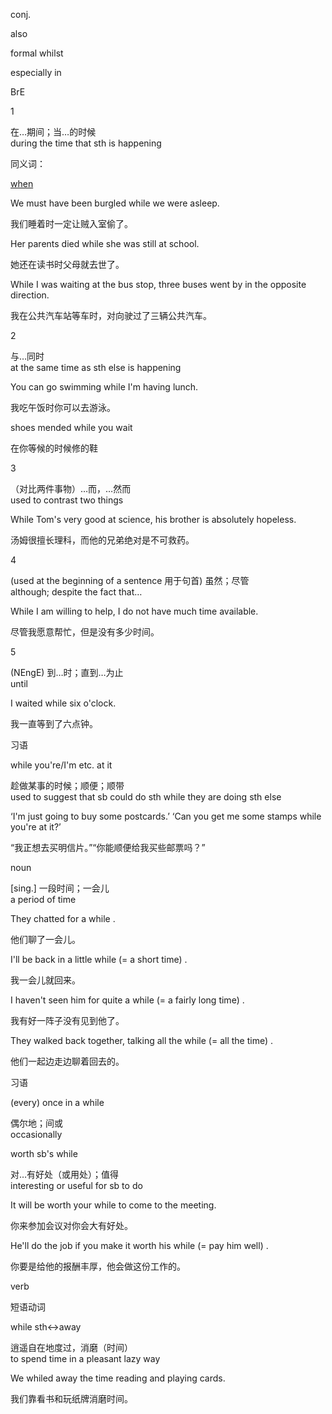 conj.

also

formal whilst

especially in 

BrE

1

 在…期间；当…的时候  
 during the time that sth is happening

 同义词： 

[when](https://fanyi.baidu.com/#en/zh/when)

 We must have been burgled while we were asleep.

 我们睡着时一定让贼入室偷了。

 Her parents died while she was still at school.

 她还在读书时父母就去世了。

 While I was waiting at the bus stop, three buses went by in the opposite direction.

 我在公共汽车站等车时，对向驶过了三辆公共汽车。

2

 与…同时  
 at the same time as sth else is happening

 You can go swimming while I'm having lunch.

 我吃午饭时你可以去游泳。

 shoes mended while you wait

 在你等候的时候修的鞋

3

 （对比两件事物）…而，…然而  
 used to contrast two things

 While Tom's very good at science, his brother is absolutely hopeless.

 汤姆很擅长理科，而他的兄弟绝对是不可救药。

4

\(used at the beginning of a sentence 用于句首\) 虽然；尽管  
 although; despite the fact that…

 While I am willing to help, I do not have much time available.

 尽管我愿意帮忙，但是没有多少时间。

5

\(NEngE\) 到…时；直到…为止  
 until

 I waited while six o'clock.

 我一直等到了六点钟。

习语

while you're/I'm etc. at it

 趁做某事的时候；顺便；顺带  
 used to suggest that sb could do sth while they are doing sth else

 ‘I'm just going to buy some postcards.’ ‘Can you get me some stamps while you're at it?’

 “我正想去买明信片。”“你能顺便给我买些邮票吗？”

noun

\[sing.\] 一段时间；一会儿  
 a period of time

 They chatted for a while .

 他们聊了一会儿。

 I'll be back in a little while \(= a short time\) .

 我一会儿就回来。

 I haven't seen him for quite a while \(= a fairly long time\) .

 我有好一阵子没有见到他了。

 They walked back together, talking all the while \(= all the time\) .

 他们一起边走边聊着回去的。

习语

\(every\) once in a while

 偶尔地；间或  
 occasionally

worth sb's while

 对…有好处（或用处）；值得  
 interesting or useful for sb to do

 It will be worth your while to come to the meeting.

 你来参加会议对你会大有好处。

 He'll do the job if you make it worth his while \(= pay him well\) .

 你要是给他的报酬丰厚，他会做这份工作的。

verb

短语动词

while sth↔away

 逍遥自在地度过，消磨（时间）  
 to spend time in a pleasant lazy way

 We whiled away the time reading and playing cards.

 我们靠看书和玩纸牌消磨时间。


